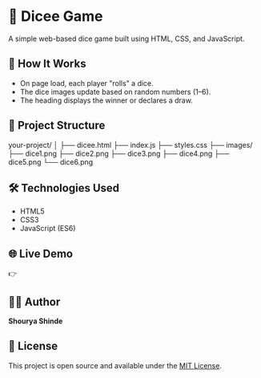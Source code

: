 # 🎲 Dicee Game

A simple web-based dice game built using HTML, CSS, and JavaScript.

## 🚀 How It Works

- On page load, each player "rolls" a dice.
- The dice images update based on random numbers (1–6).
- The heading displays the winner or declares a draw.

## 📁 Project Structure

your-project/
│
├── dicee.html
├── index.js
├── styles.css
├── images/
   ├── dice1.png
   ├── dice2.png
   ├── dice3.png
   ├── dice4.png
   ├── dice5.png
   └── dice6.png

## 🛠 Technologies Used

- HTML5
- CSS3
- JavaScript (ES6)

## 🌐 Live Demo

👉 


## 🧑‍💻 Author

**Shourya Shinde**

## 📜 License

This project is open source and available under the [MIT License](LICENSE).


